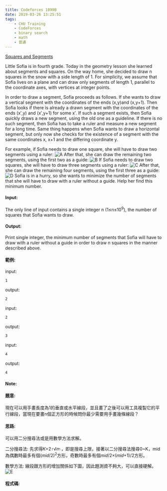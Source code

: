 ```yaml
---
title: Codeforces 1099B
date: 2019-03-26 13:25:51
tags:
    - CHU Training
    - CodeForces
    - binary search
    - math
    - 普通
---
```

[Squares and Segments](https://codeforces.com/problemset/problem/1099/B)

Little Sofia is in fourth grade. Today in the geometry lesson she learned about segments and squares. On the way home, she decided to draw n squares in the snow with a side length of 1. For simplicity, we assume that Sofia lives on a plane and can draw only segments of length 1, parallel to the coordinate axes, with vertices at integer points.
<!-- more -->
In order to draw a segment, Sofia proceeds as follows. If she wants to draw a vertical segment with the coordinates of the ends (x,y)and (x,y+1). Then Sofia looks if there is already a drawn segment with the coordinates of the ends (x′,y) and (x′,y+1) for some x′. If such a segment exists, then Sofia quickly draws a new segment, using the old one as a guideline. If there is no such segment, then Sofia has to take a ruler and measure a new segment for a long time. Same thing happens when Sofia wants to draw a horizontal segment, but only now she checks for the existence of a segment with the same coordinates x, x+1 and the differing coordinate y.

For example, if Sofia needs to draw one square, she will have to draw two segments using a ruler: 
![A](A.png)
After that, she can draw the remaining two segments, using the first two as a guide: 
![B](B.PNG)
If Sofia needs to draw two squares, she will have to draw three segments using a ruler: 
![C](C.PNG)
After that, she can draw the remaining four segments, using the first three as a guide: 
![D](D.PNG)
Sofia is in a hurry, so she wants to minimize the number of segments that she will have to draw with a ruler without a guide. Help her find this minimum number.

#### Input:
The only line of input contains a single integer n (1≤n≤10<sup>9</sup>), the number of squares that Sofia wants to draw.

#### Output:
Print single integer, the minimum number of segments that Sofia will have to draw with a ruler without a guide in order to draw n squares in the manner described above.

#### 範例:
input:
```
1
```
output:
```
2
```
input:
```
2
```
output:
```
3
```
input:
```
4
```
output:
```
4
```

#### Note:

#### 題意:
現在可以用手畫長度為1的垂直或水平線段，並且畫了之後可以用工具複製它的平行線段，當現在要畫n個正方形的時候問你最少需要用手畫幾條線段？

#### 思路:
可以用二分搜尋法或是用數學方法求解。

二分搜尋法:
先求得𝐾=2⌈√𝑛⌉，即是搜尋上限，接著以二分搜尋法搜尋0~K，mid為偶數時最多有個(𝑚𝑖𝑑/2)<sup>2</sup>方形，奇數時最多有個𝑚𝑖𝑑/2×(𝑚𝑖𝑑+1)/2方形。

數學方法:
線段跟方形的增加關係如下圖，因此題測資不夠大，可以直接硬解。
![E](E.png)

#### 程式碼:
<script src="https://gist.github.com/Daviswww/040f422ce2524c8cbb5ca11da07ec0e4.js"></script>


